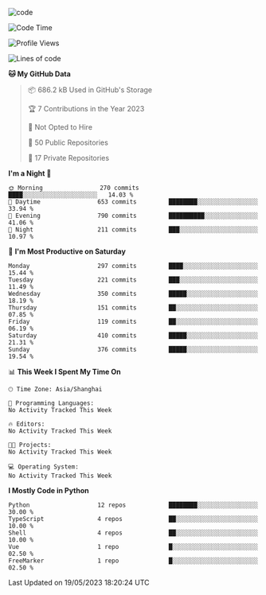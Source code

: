 
<!--
**liuyaanng/liuyaanng** is a ✨ _special_ ✨ repository because its `README.md` (this file) appears on your GitHub profile.

Here are some ideas to get you started:

- 🔭 I’m currently working on ...
- 🌱 I’m currently learning ...
- 👯 I’m looking to collaborate on ...
- 🤔 I’m looking for help with ...
- 💬 Ask me about ...
- 📫 How to reach me: ...
- 😄 Pronouns: ...
- ⚡ Fun fact: ...
-->


![code](https://cdn.jsdelivr.net/gh/liuyaanng/liuyaanng@1.0/code.gif) 

<!--START_SECTION:waka-->
![Code Time](http://img.shields.io/badge/Code%20Time-233%20hrs%2014%20mins-blue)

![Profile Views](http://img.shields.io/badge/Profile%20Views-1-blue)

![Lines of code](https://img.shields.io/badge/From%20Hello%20World%20I%27ve%20Written-14.4%20million%20lines%20of%20code-blue)

**🐱 My GitHub Data** 

> 📦 686.2 kB Used in GitHub's Storage 
 > 
> 🏆 7 Contributions in the Year 2023
 > 
> 🚫 Not Opted to Hire
 > 
> 📜 50 Public Repositories 
 > 
> 🔑 17 Private Repositories 
 > 
**I'm a Night 🦉** 

```text
🌞 Morning                270 commits         ████░░░░░░░░░░░░░░░░░░░░░   14.03 % 
🌆 Daytime                653 commits         ████████░░░░░░░░░░░░░░░░░   33.94 % 
🌃 Evening                790 commits         ██████████░░░░░░░░░░░░░░░   41.06 % 
🌙 Night                  211 commits         ███░░░░░░░░░░░░░░░░░░░░░░   10.97 % 
```
📅 **I'm Most Productive on Saturday** 

```text
Monday                   297 commits         ████░░░░░░░░░░░░░░░░░░░░░   15.44 % 
Tuesday                  221 commits         ███░░░░░░░░░░░░░░░░░░░░░░   11.49 % 
Wednesday                350 commits         █████░░░░░░░░░░░░░░░░░░░░   18.19 % 
Thursday                 151 commits         ██░░░░░░░░░░░░░░░░░░░░░░░   07.85 % 
Friday                   119 commits         ██░░░░░░░░░░░░░░░░░░░░░░░   06.19 % 
Saturday                 410 commits         █████░░░░░░░░░░░░░░░░░░░░   21.31 % 
Sunday                   376 commits         █████░░░░░░░░░░░░░░░░░░░░   19.54 % 
```


📊 **This Week I Spent My Time On** 

```text
🕑︎ Time Zone: Asia/Shanghai

💬 Programming Languages: 
No Activity Tracked This Week

🔥 Editors: 
No Activity Tracked This Week

🐱‍💻 Projects: 
No Activity Tracked This Week

💻 Operating System: 
No Activity Tracked This Week
```

**I Mostly Code in Python** 

```text
Python                   12 repos            ████████░░░░░░░░░░░░░░░░░   30.00 % 
TypeScript               4 repos             ██░░░░░░░░░░░░░░░░░░░░░░░   10.00 % 
Shell                    4 repos             ██░░░░░░░░░░░░░░░░░░░░░░░   10.00 % 
Vue                      1 repo              █░░░░░░░░░░░░░░░░░░░░░░░░   02.50 % 
FreeMarker               1 repo              █░░░░░░░░░░░░░░░░░░░░░░░░   02.50 % 
```




 Last Updated on 19/05/2023 18:20:24 UTC
<!--END_SECTION:waka-->
